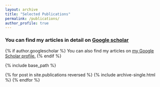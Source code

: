```yaml
---
layout: archive
title: "Selected Publications"
permalink: /publications/
author_profile: true
---
```


### You can find my articles in detail on [Google scholar](https://scholar.google.com/citations?user=80YNQwMAAAAJ&hl=zh-CN)

{% if author.googlescholar %}
  You can also find my articles on <u><a href="{{author.googlescholar}}">my Google Scholar profile</a>.</u>
{% endif %}

{% include base_path %}

{% for post in site.publications reversed %}
  {% include archive-single.html %}
{% endfor %}
